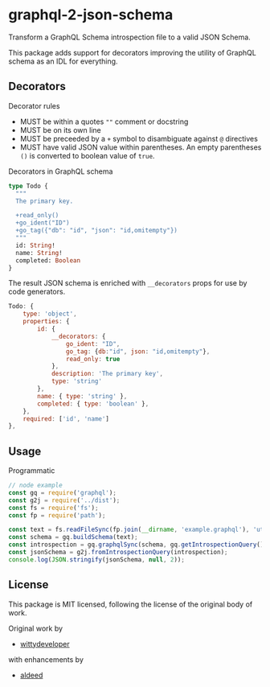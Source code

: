 # graphql-2-json-schema

Transform a GraphQL Schema introspection file to a valid JSON Schema.

This package adds support for decorators improving the utility of GraphQL schema
as an IDL for everything.

## Decorators

Decorator rules

- MUST be within a quotes `""` comment or docstring
- MUST be on its own line
- MUST be preceeded by a `+` symbol to disambiguate against `@` directives
- MUST have valid JSON value within parentheses. An empty parentheses `()`
  is converted to boolean value of `true`.

Decorators in GraphQL schema

```graphql
type Todo {
  """
  The primary key.

  +read_only()
  +go_ident("ID")
  +go_tag({"db": "id", "json": "id,omitempty"})
  """
  id: String!
  name: String!
  completed: Boolean
}
```

The result JSON schema is enriched with `__decorators` props for use by
code generators.

```js
Todo: {
    type: 'object',
    properties: {
        id: {
            __decorators: {
                go_ident: "ID",
                go_tag: {db:"id", json: "id,omitempty"},
                read_only: true
            },
            description: 'The primary key',
            type: 'string'
        },
        name: { type: 'string' },
        completed: { type: 'boolean' },
    },
    required: ['id', 'name']
},
```

## Usage

Programmatic

```javascript
// node example
const gq = require('graphql');
const g2j = require('../dist');
const fs = require('fs');
const fp = require('path');

const text = fs.readFileSync(fp.join(__dirname, 'example.graphql'), 'utf-8');
const schema = gq.buildSchema(text);
const introspection = gq.graphqlSync(schema, gq.getIntrospectionQuery()).data;
const jsonSchema = g2j.fromIntrospectionQuery(introspection);
console.log(JSON.stringify(jsonSchema, null, 2));
```

## License

This package is MIT licensed, following the license of the original body of
work.

Original work by

- [wittydeveloper](https://github.com/wittydeveloper/graphql-to-json-schema)

with enhancements by

- [aldeed](https://github.com/aldeed/graphql-to-json-schema)
